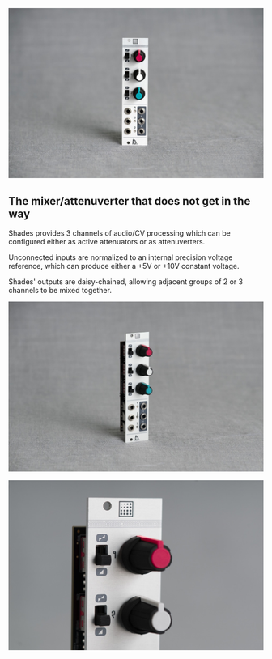 ![](images/gallery/shades1.jpg)

## The mixer/attenuverter that does not get in the way

Shades provides 3 channels of audio/CV processing which can be configured either as active attenuators or as attenuverters.

Unconnected inputs are normalized to an internal precision voltage reference, which can produce either a +5V or +10V constant voltage.

Shades' outputs are daisy-chained, allowing adjacent groups of 2 or 3 channels to be mixed together.

![](images/gallery/shades2.jpg)

![](images/gallery/shades3.jpg)